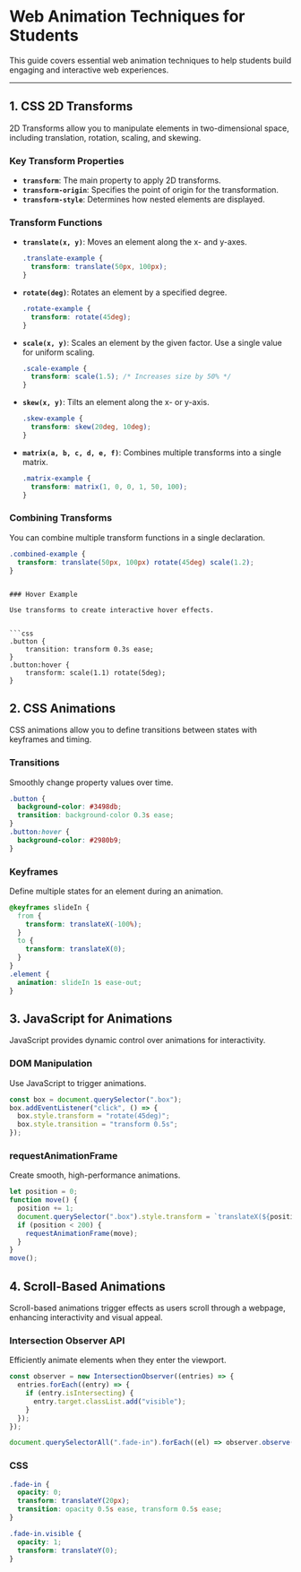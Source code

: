 # Web Animation Techniques for Students

This guide covers essential web animation techniques to help students build engaging and interactive web experiences.

---

## **1. CSS 2D Transforms**

2D Transforms allow you to manipulate elements in two-dimensional space, including translation, rotation, scaling, and skewing.

### Key Transform Properties

- **`transform`**: The main property to apply 2D transforms.
- **`transform-origin`**: Specifies the point of origin for the transformation.
- **`transform-style`**: Determines how nested elements are displayed.

### Transform Functions

- **`translate(x, y)`**: Moves an element along the x- and y-axes.

  ```css
  .translate-example {
    transform: translate(50px, 100px);
  }
  ```

- **`rotate(deg)`**: Rotates an element by a specified degree.

  ```css
  .rotate-example {
    transform: rotate(45deg);
  }
  ```

- **`scale(x, y)`**: Scales an element by the given factor. Use a single value for uniform scaling.

  ```css
  .scale-example {
    transform: scale(1.5); /* Increases size by 50% */
  }
  ```

- **`skew(x, y)`**: Tilts an element along the x- or y-axis.

  ```css
  .skew-example {
    transform: skew(20deg, 10deg);
  }
  ```

- **`matrix(a, b, c, d, e, f)`**: Combines multiple transforms into a single matrix.

  ```css
  .matrix-example {
    transform: matrix(1, 0, 0, 1, 50, 100);
  }
  ```

### Combining Transforms

You can combine multiple transform functions in a single declaration.

```css
.combined-example {
  transform: translate(50px, 100px) rotate(45deg) scale(1.2);
}
```

````

### Hover Example

Use transforms to create interactive hover effects.


```css
.button {
    transition: transform 0.3s ease;
}
.button:hover {
    transform: scale(1.1) rotate(5deg);
}
````

## **2. CSS Animations**

CSS animations allow you to define transitions between states with keyframes and timing.

### Transitions

Smoothly change property values over time.

```css
.button {
  background-color: #3498db;
  transition: background-color 0.3s ease;
}
.button:hover {
  background-color: #2980b9;
}
```

### Keyframes

Define multiple states for an element during an animation.

```css
@keyframes slideIn {
  from {
    transform: translateX(-100%);
  }
  to {
    transform: translateX(0);
  }
}
.element {
  animation: slideIn 1s ease-out;
}
```

## **3. JavaScript for Animations**

JavaScript provides dynamic control over animations for interactivity.

### DOM Manipulation

Use JavaScript to trigger animations.

```javascript
const box = document.querySelector(".box");
box.addEventListener("click", () => {
  box.style.transform = "rotate(45deg)";
  box.style.transition = "transform 0.5s";
});
```

### requestAnimationFrame

Create smooth, high-performance animations.

```javascript
let position = 0;
function move() {
  position += 1;
  document.querySelector(".box").style.transform = `translateX(${position}px)`;
  if (position < 200) {
    requestAnimationFrame(move);
  }
}
move();
```

## **4. Scroll-Based Animations**

Scroll-based animations trigger effects as users scroll through a webpage, enhancing interactivity and visual appeal.

### Intersection Observer API

Efficiently animate elements when they enter the viewport.

```javascript
const observer = new IntersectionObserver((entries) => {
  entries.forEach((entry) => {
    if (entry.isIntersecting) {
      entry.target.classList.add("visible");
    }
  });
});

document.querySelectorAll(".fade-in").forEach((el) => observer.observe(el));
```

### CSS

```css
.fade-in {
  opacity: 0;
  transform: translateY(20px);
  transition: opacity 0.5s ease, transform 0.5s ease;
}

.fade-in.visible {
  opacity: 1;
  transform: translateY(0);
}
```
